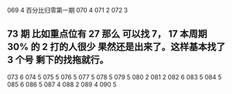 069 4 百分比归零第一期
070 4
071 2
072 3

## 73 期 比如重点位有 27 那么 可以找 7， 17 本周期 30% 的 2 打的人很少 果然还是出来了。这样基本找了 3 个号 剩下的找拖就行。

073 6
074 5
075 5
076 5
077 5
078 5
079 5
080 2
081 2
082 6
083 5
084 5
085 6
086 5
087 4
088 2
089 4
090 5

